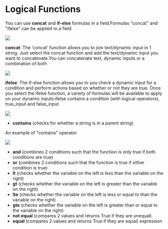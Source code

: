 # Logical Functions



You can use **concat** and **if-else** formulas in a field.Formulas "concat" and "ifelse" can be applied to a field

![](https://blobscdn.gitbook.com/v0/b/gitbook-28427.appspot.com/o/assets%2F-LC8ka5nvI3WmivYwQ6i%2F-LMBIqmxBQMortM0okIv%2F-LMBIunHx5knGco-2ADQ%2Fscreely-1536731033852.png?alt=media&token=a0ed1daa-10ac-485f-9c5d-c8271ad382b0)

**concat**: The ‘concat’ function allows you to join text/dynamic input in 1 string. Just select the concat function and add the text/dynamic input you want to concatenate.You can concatenate text, dynamic inputs or a combination of both

![](https://blobscdn.gitbook.com/v0/b/gitbook-28427.appspot.com/o/assets%2F-LC8ka5nvI3WmivYwQ6i%2F-LMBIqmxBQMortM0okIv%2F-LMBJx-Upd4aySsNEsA4%2Fscreely-1536731343228.png?alt=media&token=03148e9b-41c4-4eaf-b9a0-d43260c8a33a)

**ifelse**: The if-else function allows you to you check a dynamic input for a condition and perform actions based on whether or not they are true. Once you select the ifelse function, a variety of formulas will be available to apply on your dynamic inputs:ifelse contains a condition \(with logical operators\), true\_input and false\_input

![](https://blobscdn.gitbook.com/v0/b/gitbook-28427.appspot.com/o/assets%2F-LC8ka5nvI3WmivYwQ6i%2F-LMBIqmxBQMortM0okIv%2F-LMBLEJhwISRfk6gg_Kq%2Fscreely-1536731683143.png?alt=media&token=ba735a78-7eec-4c20-8a52-4f36a197f929)

* **contains** \(checks for whether a string is in a parent string\)

An example of "contains" operator

![](https://blobscdn.gitbook.com/v0/b/gitbook-28427.appspot.com/o/assets%2F-LC8ka5nvI3WmivYwQ6i%2F-LMBIqmxBQMortM0okIv%2F-LMBLiJvVm3q34HNoDx_%2Fscreely-1536731803308.png?alt=media&token=d772c0cb-9559-48ff-93f1-bd579774527e)

* **and** \(combines 2 conditions such that the function is only true if both conditions are true\)
* **or** \(combines 2 conditions such that the function is true if either condition is true\)
* **lt** \(checks whether the variable on the left is less than the variable on the right\)
* **gt** \(checks whether the variable on the left is greater than the variable on the right\)
* **lte** \(checks whether the variable on the left is less or equal to than the variable on the right\)
* **gte** \(checks whether the variable on the left is greater than or equal to the variable on the right\)
* **not equal** \(compares 2 values and returns True if they are unequal\)
* **equal** \(compares 2 values and returns True if they are equal\) expression

